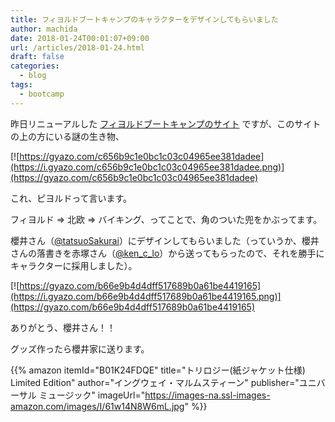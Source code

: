 ```yaml
---
title: フィヨルドブートキャンプのキャラクターをデザインしてもらいました
author: machida
date: 2018-01-24T00:01:07+09:00
url: /articles/2018-01-24.html
draft: false
categories:
  - blog
tags:
  - bootcamp
---
```


昨日リニューアルした [フィヨルドブートキャンプのサイト](https://bootcamp.fjord.jp/) ですが、このサイトの上の方にいる謎の生き物、

[![https://gyazo.com/c656b9c1e0bc1c03c04965ee381dadee](https://i.gyazo.com/c656b9c1e0bc1c03c04965ee381dadee.png)](https://gyazo.com/c656b9c1e0bc1c03c04965ee381dadee)

これ、ピヨルドって言います。

フィヨルド => 北欧 => バイキング、ってことで、角のついた兜をかぶってます。

櫻井さん（[@tatsuoSakurai](https://twitter.com/tatsuosakurai)）にデザインしてもらいました（っていうか、櫻井さんの落書きを赤塚さん（[@ken_c_lo](https://twitter.com/ken_c_lo)）から送ってもらったので、それを勝手にキャラクターに採用しました）。

[![https://gyazo.com/b66e9b4d4dff517689b0a61be4419165](https://i.gyazo.com/b66e9b4d4dff517689b0a61be4419165.png)](https://gyazo.com/b66e9b4d4dff517689b0a61be4419165)

ありがとう、櫻井さん！！

グッズ作ったら櫻井家に送ります。

{{% amazon
  itemId="B01K24FDQE"
  title="トリロジー(紙ジャケット仕様) Limited Edition"
  author="イングウェイ・マルムスティーン"
  publisher="ユニバーサル ミュージック"
  imageUrl="https://images-na.ssl-images-amazon.com/images/I/61w14N8W6mL.jpg"
%}}

